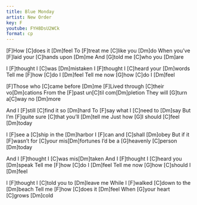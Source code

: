 ```yaml
---
title: Blue Monday
artist: New Order
key: F
youtube: FYH8DsU2WCk
format: cp
---
```


[F]How [C]does it [Dm]feel
To [F]treat me [C]like you [Dm]do
When you’ve [F]laid your [C]hands upon [Dm]me
And [G]told me [C]who you [Dm]are

I [F]thought I [C]was [Dm]mistaken
I [F]thought I [C]heard your [Dm]words
Tell me [F]how [C]do I [Dm]feel
Tell me now [G]how [C]do I [Dm]feel

[F]Those who [C]came before [Dm]me
[F]Lived through [C]their vo[Dm]cations
From the [F]past un[C]til com[Dm]pletion
They will [G]turn a[C]way no [Dm]more

And I [F]still [C]find it so [Dm]hard
To [F]say what I [C]need to [Dm]say
But I’m [F]quite sure [C]that you’ll [Dm]tell me
Just how [G]I should [C]feel [Dm]today

I [F]see a [C]ship in the [Dm]harbor
I [F]can and [C]shall [Dm]obey
But if it [F]wasn’t for [C]your mis[Dm]fortunes
I’d be a [G]heavenly [C]person [Dm]today

And I [F]thought I [C]was mis[Dm]taken
And I [F]thought I [C]heard you [Dm]speak
Tell me [F]how [C]do I [Dm]feel
Tell me now [G]how [C]should I [Dm]feel

I [F]thought I [C]told you to [Dm]leave me
While I [F]walked [C]down to the [Dm]beach
Tell me [F]how [C]does it [Dm]feel
When [G]your heart [C]grows [Dm]cold

